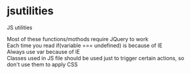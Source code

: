 # jsutilities
JS utilities  

Most of these functions/mothods require JQuery to work  
Each time you read if(variable === undefined) is because of IE  
Always use var because of IE  
Classes used in JS file should be used just to trigger certain actions, so don't use them to apply CSS  
